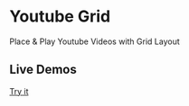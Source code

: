 # Youtube Grid

Place & Play Youtube Videos with Grid Layout

## Live Demos

[Try it](https://youtube-grid.netlify.app)
